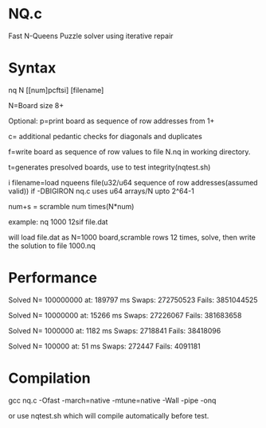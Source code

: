 # NQ.c

Fast N-Queens Puzzle solver using iterative repair

# Syntax

nq N [[num]pcftsi] [filename]

N=Board size 8+

Optional:
p=print board as sequence of row addresses from 1+

c= additional pedantic checks for diagonals and duplicates

f=write board as sequence of row values to file N.nq
in working directory.

t=generates presolved boards, use to test integrity(nqtest.sh)

i filename=load nqueens file(u32/u64 sequence of row addresses(assumed valid))
if -DBIGIRON nq.c uses u64 arrays/N upto 2^64-1 

num+s  = scramble num times(N*num)

example: nq 1000 12sif file.dat

will load file.dat as N=1000 board,scramble
rows 12 times, solve, then write
the solution to file 1000.nq

# Performance

Solved N= 100000000  at: 189797 ms Swaps: 272750523 Fails: 3851044525

Solved N= 10000000  at: 15266 ms Swaps: 27226067 Fails: 381683658 

Solved N= 1000000  at: 1182 ms Swaps: 2718841 Fails: 38418096 

Solved N= 100000  at: 51 ms Swaps: 272447 Fails: 4091181 

# Compilation


gcc nq.c -Ofast -march=native -mtune=native -Wall -pipe -onq

or use nqtest.sh which will compile automatically before test.
